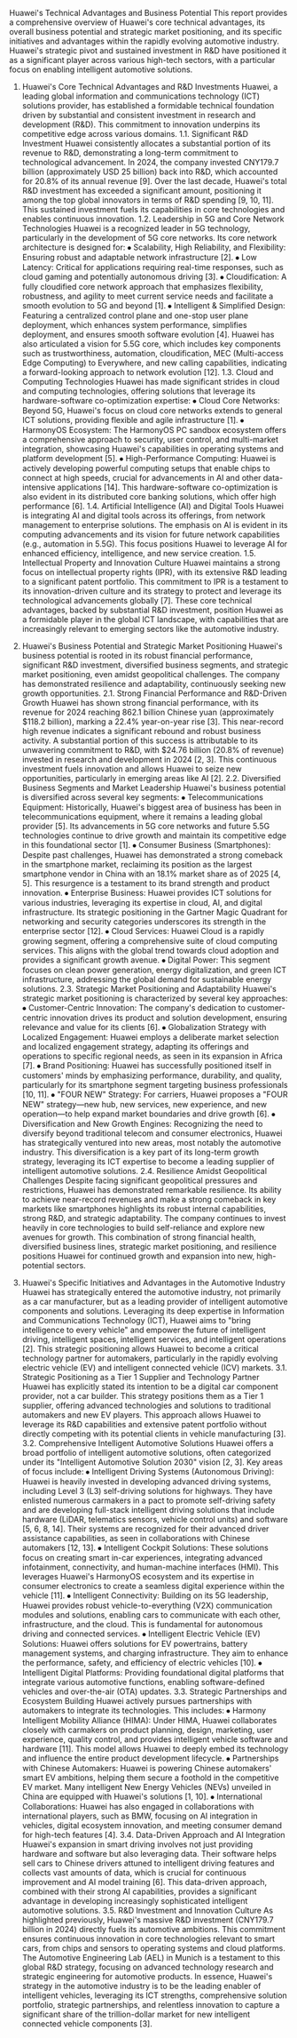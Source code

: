 Huawei's Technical Advantages and Business Potential
This report provides a comprehensive overview of Huawei's core technical advantages, its overall business potential and strategic market positioning, and its specific initiatives and advantages within the rapidly evolving automotive industry. Huawei's strategic pivot and sustained investment in R&D have positioned it as a significant player across various high-tech sectors, with a particular focus on enabling intelligent automotive solutions.

1. Huawei's Core Technical Advantages and R&D Investments
Huawei, a leading global information and communications technology (ICT) solutions provider, has established a formidable technical foundation driven by substantial and consistent investment in research and development (R&D). This commitment to innovation underpins its competitive edge across various domains.
1.1. Significant R&D Investment
Huawei consistently allocates a substantial portion of its revenue to R&D, demonstrating a long-term commitment to technological advancement. In 2024, the company invested CNY179.7 billion (approximately USD 25 billion) back into R&D, which accounted for 20.8% of its annual revenue [9]. Over the last decade, Huawei's total R&D investment has exceeded a significant amount, positioning it among the top global innovators in terms of R&D spending [9, 10, 11]. This sustained investment fuels its capabilities in core technologies and enables continuous innovation.
1.2. Leadership in 5G and Core Network Technologies
Huawei is a recognized leader in 5G technology, particularly in the development of 5G core networks. Its core network architecture is designed for:
⦁	Scalability, High Reliability, and Flexibility: Ensuring robust and adaptable network infrastructure [2].
⦁	Low Latency: Critical for applications requiring real-time responses, such as cloud gaming and potentially autonomous driving [3].
⦁	Cloudification: A fully cloudified core network approach that emphasizes flexibility, robustness, and agility to meet current service needs and facilitate a smooth evolution to 5G and beyond [1].
⦁	Intelligent & Simplified Design: Featuring a centralized control plane and one-stop user plane deployment, which enhances system performance, simplifies deployment, and ensures smooth software evolution [4].
Huawei has also articulated a vision for 5.5G core, which includes key components such as trustworthiness, automation, cloudification, MEC (Multi-access Edge Computing) to Everywhere, and new calling capabilities, indicating a forward-looking approach to network evolution [12].
1.3. Cloud and Computing Technologies
Huawei has made significant strides in cloud and computing technologies, offering solutions that leverage its hardware-software co-optimization expertise:
⦁	Cloud Core Networks: Beyond 5G, Huawei's focus on cloud core networks extends to general ICT solutions, providing flexible and agile infrastructure [1].
⦁	HarmonyOS Ecosystem: The HarmonyOS PC sandbox ecosystem offers a comprehensive approach to security, user control, and multi-market integration, showcasing Huawei's capabilities in operating systems and platform development [5].
⦁	High-Performance Computing: Huawei is actively developing powerful computing setups that enable chips to connect at high speeds, crucial for advancements in AI and other data-intensive applications [14]. This hardware-software co-optimization is also evident in its distributed core banking solutions, which offer high performance [6].
1.4. Artificial Intelligence (AI) and Digital Tools
Huawei is integrating AI and digital tools across its offerings, from network management to enterprise solutions. The emphasis on AI is evident in its computing advancements and its vision for future network capabilities (e.g., automation in 5.5G). This focus positions Huawei to leverage AI for enhanced efficiency, intelligence, and new service creation.
1.5. Intellectual Property and Innovation Culture
Huawei maintains a strong focus on intellectual property rights (IPR), with its extensive R&D leading to a significant patent portfolio. This commitment to IPR is a testament to its innovation-driven culture and its strategy to protect and leverage its technological advancements globally [7].
These core technical advantages, backed by substantial R&D investment, position Huawei as a formidable player in the global ICT landscape, with capabilities that are increasingly relevant to emerging sectors like the automotive industry.

2. Huawei's Business Potential and Strategic Market Positioning
Huawei's business potential is rooted in its robust financial performance, significant R&D investment, diversified business segments, and strategic market positioning, even amidst geopolitical challenges. The company has demonstrated resilience and adaptability, continuously seeking new growth opportunities.
2.1. Strong Financial Performance and R&D-Driven Growth
Huawei has shown strong financial performance, with its revenue for 2024 reaching 862.1 billion Chinese yuan (approximately $118.2 billion), marking a 22.4% year-on-year rise [3]. This near-record high revenue indicates a significant rebound and robust business activity. A substantial portion of this success is attributable to its unwavering commitment to R&D, with $24.76 billion (20.8% of revenue) invested in research and development in 2024 [2, 3]. This continuous investment fuels innovation and allows Huawei to seize new opportunities, particularly in emerging areas like AI [2].
2.2. Diversified Business Segments and Market Leadership
Huawei's business potential is diversified across several key segments:
⦁	Telecommunications Equipment: Historically, Huawei's biggest area of business has been in telecommunications equipment, where it remains a leading global provider [5]. Its advancements in 5G core networks and future 5.5G technologies continue to drive growth and maintain its competitive edge in this foundational sector [1].
⦁	Consumer Business (Smartphones): Despite past challenges, Huawei has demonstrated a strong comeback in the smartphone market, reclaiming its position as the largest smartphone vendor in China with an 18.1% market share as of 2025 [4, 5]. This resurgence is a testament to its brand strength and product innovation.
⦁	Enterprise Business: Huawei provides ICT solutions for various industries, leveraging its expertise in cloud, AI, and digital infrastructure. Its strategic positioning in the Gartner Magic Quadrant for networking and security categories underscores its strength in the enterprise sector [12].
⦁	Cloud Services: Huawei Cloud is a rapidly growing segment, offering a comprehensive suite of cloud computing services. This aligns with the global trend towards cloud adoption and provides a significant growth avenue.
⦁	Digital Power: This segment focuses on clean power generation, energy digitalization, and green ICT infrastructure, addressing the global demand for sustainable energy solutions.
2.3. Strategic Market Positioning and Adaptability
Huawei's strategic market positioning is characterized by several key approaches:
⦁	Customer-Centric Innovation: The company's dedication to customer-centric innovation drives its product and solution development, ensuring relevance and value for its clients [6].
⦁	Globalization Strategy with Localized Engagement: Huawei employs a deliberate market selection and localized engagement strategy, adapting its offerings and operations to specific regional needs, as seen in its expansion in Africa [7].
⦁	Brand Positioning: Huawei has successfully positioned itself in customers' minds by emphasizing performance, durability, and quality, particularly for its smartphone segment targeting business professionals [10, 11].
⦁	"FOUR NEW" Strategy: For carriers, Huawei proposes a "FOUR NEW" strategy—new hub, new services, new experience, and new operation—to help expand market boundaries and drive growth [6].
⦁	Diversification and New Growth Engines: Recognizing the need to diversify beyond traditional telecom and consumer electronics, Huawei has strategically ventured into new areas, most notably the automotive industry. This diversification is a key part of its long-term growth strategy, leveraging its ICT expertise to become a leading supplier of intelligent automotive solutions.
2.4. Resilience Amidst Geopolitical Challenges
Despite facing significant geopolitical pressures and restrictions, Huawei has demonstrated remarkable resilience. Its ability to achieve near-record revenues and make a strong comeback in key markets like smartphones highlights its robust internal capabilities, strong R&D, and strategic adaptability. The company continues to invest heavily in core technologies to build self-reliance and explore new avenues for growth.
This combination of strong financial health, diversified business lines, strategic market positioning, and resilience positions Huawei for continued growth and expansion into new, high-potential sectors.

3. Huawei's Specific Initiatives and Advantages in the Automotive Industry
Huawei has strategically entered the automotive industry, not primarily as a car manufacturer, but as a leading provider of intelligent automotive components and solutions. Leveraging its deep expertise in Information and Communications Technology (ICT), Huawei aims to "bring intelligence to every vehicle" and empower the future of intelligent driving, intelligent spaces, intelligent services, and intelligent operations [2]. This strategic positioning allows Huawei to become a critical technology partner for automakers, particularly in the rapidly evolving electric vehicle (EV) and intelligent connected vehicle (ICV) markets.
3.1. Strategic Positioning as a Tier 1 Supplier and Technology Partner
Huawei has explicitly stated its intention to be a digital car component provider, not a car builder. This strategy positions them as a Tier 1 supplier, offering advanced technologies and solutions to traditional automakers and new EV players. This approach allows Huawei to leverage its R&D capabilities and extensive patent portfolio without directly competing with its potential clients in vehicle manufacturing [3].
3.2. Comprehensive Intelligent Automotive Solutions
Huawei offers a broad portfolio of intelligent automotive solutions, often categorized under its "Intelligent Automotive Solution 2030" vision [2, 3]. Key areas of focus include:
⦁	Intelligent Driving Systems (Autonomous Driving): Huawei is heavily invested in developing advanced driving systems, including Level 3 (L3) self-driving solutions for highways. They have enlisted numerous carmakers in a pact to promote self-driving safety and are developing full-stack intelligent driving solutions that include hardware (LiDAR, telematics sensors, vehicle control units) and software [5, 6, 8, 14]. Their systems are recognized for their advanced driver assistance capabilities, as seen in collaborations with Chinese automakers [12, 13].
⦁	Intelligent Cockpit Solutions: These solutions focus on creating smart in-car experiences, integrating advanced infotainment, connectivity, and human-machine interfaces (HMI). This leverages Huawei's HarmonyOS ecosystem and its expertise in consumer electronics to create a seamless digital experience within the vehicle [11].
⦁	Intelligent Connectivity: Building on its 5G leadership, Huawei provides robust vehicle-to-everything (V2X) communication modules and solutions, enabling cars to communicate with each other, infrastructure, and the cloud. This is fundamental for autonomous driving and connected services.
⦁	Intelligent Electric Vehicle (EV) Solutions: Huawei offers solutions for EV powertrains, battery management systems, and charging infrastructure. They aim to enhance the performance, safety, and efficiency of electric vehicles [10].
⦁	Intelligent Digital Platforms: Providing foundational digital platforms that integrate various automotive functions, enabling software-defined vehicles and over-the-air (OTA) updates.
3.3. Strategic Partnerships and Ecosystem Building
Huawei actively pursues partnerships with automakers to integrate its technologies. This includes:
⦁	Harmony Intelligent Mobility Alliance (HIMA): Under HIMA, Huawei collaborates closely with carmakers on product planning, design, marketing, user experience, quality control, and provides intelligent vehicle software and hardware [11]. This model allows Huawei to deeply embed its technology and influence the entire product development lifecycle.
⦁	Partnerships with Chinese Automakers: Huawei is powering Chinese automakers' smart EV ambitions, helping them secure a foothold in the competitive EV market. Many intelligent New Energy Vehicles (NEVs) unveiled in China are equipped with Huawei's solutions [1, 10].
⦁	International Collaborations: Huawei has also engaged in collaborations with international players, such as BMW, focusing on AI integration in vehicles, digital ecosystem innovation, and meeting consumer demand for high-tech features [4].
3.4. Data-Driven Approach and AI Integration
Huawei's expansion in smart driving involves not just providing hardware and software but also leveraging data. Their software helps sell cars to Chinese drivers attuned to intelligent driving features and collects vast amounts of data, which is crucial for continuous improvement and AI model training [6]. This data-driven approach, combined with their strong AI capabilities, provides a significant advantage in developing increasingly sophisticated intelligent automotive solutions.
3.5. R&D Investment and Innovation Culture
As highlighted previously, Huawei's massive R&D investment (CNY179.7 billion in 2024) directly fuels its automotive ambitions. This commitment ensures continuous innovation in core technologies relevant to smart cars, from chips and sensors to operating systems and cloud platforms. The Automotive Engineering Lab (AEL) in Munich is a testament to this global R&D strategy, focusing on advanced technology research and strategic engineering for automotive products.
In essence, Huawei's strategy in the automotive industry is to be the leading enabler of intelligent vehicles, leveraging its ICT strengths, comprehensive solution portfolio, strategic partnerships, and relentless innovation to capture a significant share of the trillion-dollar market for new intelligent connected vehicle components [3].

